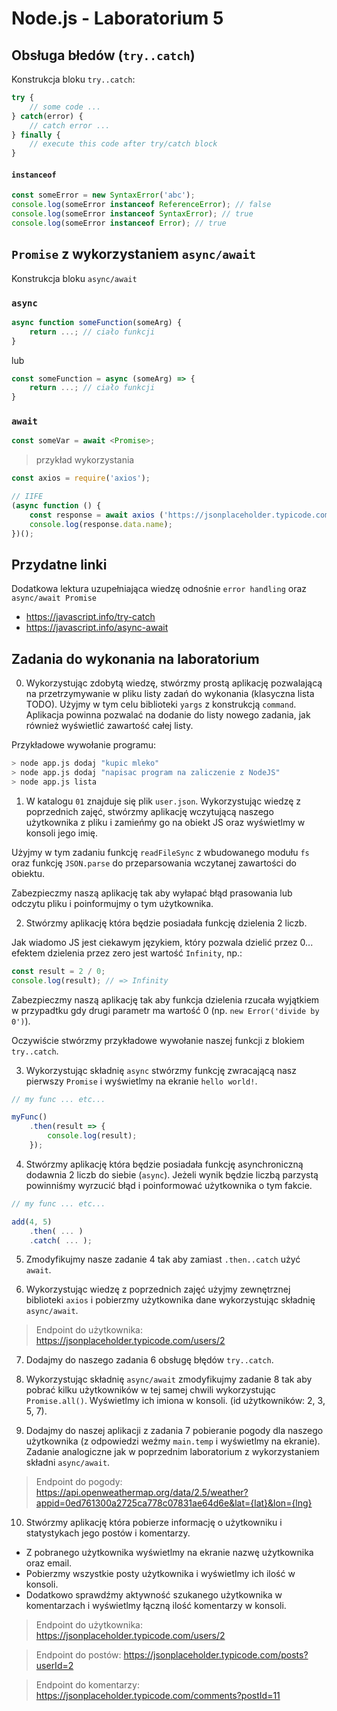 # Node.js - Laboratorium 5

## Obsługa błedów (`try..catch`)
Konstrukcja bloku `try..catch`:
```javascript
try {
    // some code ...
} catch(error) {
    // catch error ...
} finally {
    // execute this code after try/catch block
}
```

#### `instanceof`
```javascript
const someError = new SyntaxError('abc');
console.log(someError instanceof ReferenceError); // false
console.log(someError instanceof SyntaxError); // true
console.log(someError instanceof Error); // true
```

## `Promise` z wykorzystaniem `async/await`
Konstrukcja bloku `async/await`

### `async`
```javascript
async function someFunction(someArg) {
    return ...; // ciało funkcji
}
```
lub
```javascript
const someFunction = async (someArg) => {
    return ...; // ciało funkcji
}
```

### `await`
```javascript
const someVar = await <Promise>;
```
> przykład wykorzystania
```javascript
const axios = require('axios');

// IIFE
(async function () {
    const response = await axios ('https://jsonplaceholder.typicode.com/users/1');
    console.log(response.data.name);
})();
```

## Przydatne linki
Dodatkowa lektura uzupełniająca wiedzę odnośnie `error handling` oraz `async/await Promise`
- https://javascript.info/try-catch
- https://javascript.info/async-await

## Zadania do wykonania na laboratorium

0. Wykorzystując zdobytą wiedzę, stwórzmy prostą aplikację pozwalającą na przetrzymywanie w pliku listy zadań do wykonania (klasyczna lista TODO). Użyjmy w tym celu biblioteki `yargs` z konstrukcją `command`. Aplikacja powinna pozwalać na dodanie do listy nowego zadania, jak również wyświetlić zawartość całej listy.

Przykładowe wywołanie programu:

```bash
> node app.js dodaj "kupic mleko"
> node app.js dodaj "napisac program na zaliczenie z NodeJS"
> node app.js lista
```

1. W katalogu `01` znajduje się plik `user.json`. Wykorzystując wiedzę z poprzednich zajęć, stwórzmy aplikację wczytującą naszego użytkownika z pliku i zamieńmy go na obiekt JS oraz wyświetlmy w konsoli jego imię. 

Użyjmy w tym zadaniu funkcję `readFileSync` z wbudowanego modułu `fs` oraz funkcję `JSON.parse` do przeparsowania wczytanej zawartości do obiektu. 

Zabezpieczmy naszą aplikację tak aby wyłapać błąd prasowania lub odczytu pliku i poinformujmy o tym użytkownika.

2. Stwórzmy aplikację która będzie posiadała funkcję dzielenia 2 liczb.

Jak wiadomo JS jest ciekawym językiem, który pozwala dzielić przez 0... efektem dzielenia przez zero jest wartość `Infinity`, np.:
```javascript
const result = 2 / 0;
console.log(result); // => Infinity
```
Zabezpieczmy naszą aplikację tak aby funkcja dzielenia rzucała wyjątkiem w przypadtku gdy drugi parametr ma wartość 0 (np. `new Error('divide by 0')`).

Oczywiście stwórzmy przykładowe wywołanie naszej funkcji z blokiem `try..catch`.

3. Wykorzystując składnię `async` stwórzmy funkcję zwracającą nasz pierwszy `Promise` i wyświetlmy na ekranie `hello world!`.
```javascript
// my func ... etc...

myFunc()
    .then(result => {
        console.log(result);
    });
```

4. Stwórzmy aplikację która będzie posiadała funkcję asynchroniczną dodawnia 2 liczb do siebie (`async`). Jeżeli wynik będzie liczbą parzystą powinniśmy wyrzucić błąd i poinformować użytkownika o tym fakcie.

```javascript
// my func ... etc...

add(4, 5)
    .then( ... )
    .catch( ... );
```

5. Zmodyfikujmy nasze zadanie 4 tak aby zamiast `.then..catch` użyć `await`.

6. Wykorzystując wiedzę z poprzednich zajęć użyjmy zewnętrznej biblioteki `axios` i pobierzmy użytkownika dane wykorzystując składnię `async/await`.

> Endpoint do użytkownika: https://jsonplaceholder.typicode.com/users/2

7. Dodajmy do naszego zadania 6 obsługę błędów `try..catch`.

8. Wykorzystując składnię `async/await` zmodyfikujmy zadanie 8 tak aby pobrać kilku użytkowników w tej samej chwili wykorzystując `Promise.all()`. Wyświetlmy ich imiona w konsoli. (id użytkowników: 2, 3, 5, 7).

9. Dodajmy do naszej aplikacji z zadania 7 pobieranie pogody dla naszego użytkownika (z odpowiedzi weźmy `main.temp` i wyświetlmy na ekranie). Zadanie analogiczne jak w poprzednim laboratorium z wykorzystaniem składni `async/await`.

> Endpoint do pogody: https://api.openweathermap.org/data/2.5/weather?appid=0ed761300a2725ca778c07831ae64d6e&lat={lat}&lon={lng}

10. Stwórzmy aplikację która pobierze informację o użytkowniku i statystykach jego postów i komentarzy.

- Z pobranego użytkownika wyświetlmy na ekranie nazwę użytkownika oraz email. 
- Pobierzmy wszystkie posty użytkownika i wyświetlmy ich ilość w konsoli.
- Dodatkowo sprawdźmy aktywność szukanego użytkownika w komentarzach i wyświetlmy łączną ilość komentarzy w konsoli.

> Endpoint do użytkownika: https://jsonplaceholder.typicode.com/users/2

> Endpoint do postów: https://jsonplaceholder.typicode.com/posts?userId=2

> Endpoint do komentarzy: https://jsonplaceholder.typicode.com/comments?postId=11